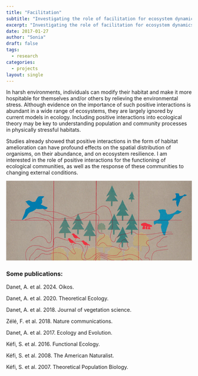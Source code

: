```yaml
---
title: "Facilitation"
subtitle: "Investigating the role of facilitation for ecosystem dynamics and resilience"
excerpt: "Investigating the role of facilitation for ecosystem dynamics and resilience"
date: 2017-01-27
author: "Sonia"
draft: false
tags:
  - research
categories:
  - projects
layout: single
---
```

In harsh environments, individuals can modify their habitat and make it more hospitable for themselves and/or others by relieving the environmental stress. Although evidence on the importance of such positive interactions is abundant in a wide range of ecosystems, they are largely ignored by current models in ecology. Including positive interactions into ecological theory may be key to understanding population and community processes in physically stressful habitats. 

Studies already showed that positive interactions in the form of habitat amelioration can have profound effects on the spatial distribution of organisms, on their abundance, and on ecosystem resilience. I am interested in the role of positive interactions for the functioning of ecological communities, as well as the response of these communities to changing external conditions. 

![](Shell-Nature_top.png)
### Some publications:

Danet, A. et al. 2024. Oikos. 

Danet, A. et al. 2020. Theoretical Ecology. 

Danet, A. et al. 2018. Journal of vegetation science. 

Zélé, F. et al. 2018. Nature communications. 

Danet, A. et al. 2017. Ecology and Evolution. 

Kéfi, S. et al. 2016. Functional Ecology.

Kéfi, S. et al. 2008. The American Naturalist. 

Kéfi, S. et al. 2007. Theoretical Population Biology.

